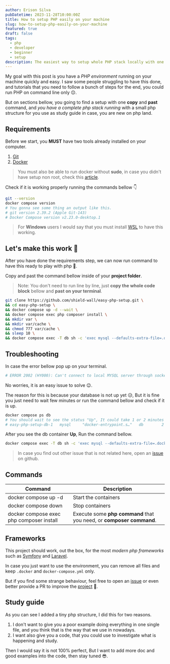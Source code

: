 ```yaml
---
author: Erison Silva
pubDatetime: 2023-11-28T10:00:00Z
title: How to setup PHP easily on your machine
slug: how-to-setup-php-easily-on-your-machine
featured: true
draft: false
tags:
  - php
  - developer
  - beginner
  - setup
description: The easiest way to setup whole PHP stack locally with one command only.
---
```


My goal with this post is you have a _PHP environment_ running on your machine quickly and easy.
I saw some people struggling to have this done, and tutorials that you need to follow a bunch of steps
for the end, you could run PHP on command line only 😔.

But on sections bellow, you going to find a setup with one **copy** and **past** command, and _you have a complete php stack running_
with a small php structure for you use as study guide in case, you are new on php land.

## Requirements

Before we start, you **MUST** have two tools already installed on your computer.

1. [Git][git_install_link]
2. [Docker][docker_install_link]

> You must also be able to run docker without **sudo**,
> in case you didn't have setup non root, check this [article][docker_non_root_link].

Check if it is working properly running the commands bellow 👇

```sh
git --version
docker compose version
# You gonna see some thing an output like this.
# git version 2.39.2 (Apple Git-143)
# Docker Compose version v2.23.0-desktop.1
```

> For **Windows** users I would say that you must install [WSL][wsl_install_link] to have this working.

## Let's make this work 🚀

After you have done the requirements step, we can now run command to have this ready to play with php 🐘.

Copy and past the command bellow inside of your **project folder**.

> Note: You don't need to run line by line, just **copy the whole code block** bellow and **past on your terminal**.

```sh
git clone https://github.com/shield-wall/easy-php-setup.git \
&& cd easy-php-setup \
&& docker compose up -d --wait \
&& docker compose exec php composer install \
&& mkdir var \
&& mkdir var/cache \
&& chmod 777 var/cache \
&& sleep 10 \
&& docker compose exec -T db sh -c 'exec mysql --defaults-extra-file=.docker/mysql/config.cnf' < .docker/mysql/dump.sql
```

## Troubleshooting

In case the error bellow pop up on your terminal.

```sh
# ERROR 2002 (HY000): Can't connect to local MYSQL server through socket '/var/run/mysqld/mysqld.sock' (2)
```

No worries, it is an easy issue to solve 😉.

The reason for this is because your database is not up yet 😥, But it is fine you just need to wait few minutes or run the command
bellow and check if it is up.

```sh
docker compose ps db
# You should wait to see the status "Up", It could take 1 or 2 minutes depends of your machine.
# easy-php-setup-db-1   mysql     "docker-entrypoint.s…"   db        2 days ago   Up 30 hours   3306/tcp, 33060/tcp
```

After you see the db container **Up**, Run the command bellow.

```sh
docker compose exec -T db sh -c 'exec mysql --defaults-extra-file=.docker/mysql/config.cnf' < .docker/mysql/dump.sql
```

> In case you find out other issue that is not related here, open an [issue][repository_issue_link] on github.

## Commands

| Command                                  | Description                                                          |
| ---------------------------------------- | -------------------------------------------------------------------- |
| docker compose up -d                     | Start the containers                                                 |
| docker compose down                      | Stop containers                                                      |
| docker compose exec php composer install | Execute some **php command** that you need, or **composer command**. |

## Frameworks

This project should work, out the box, for the most _modern php frameworks_ such as [Symfony][symfony_link] and [Laravel][laravel_link].

In case you just want to use the environment, you can remove all files and keep `.docker` and `docker-compose.yml` only.

But if you find some strange behaviour, feel free to open an [issue][repository_issue_link]
or even better provide a PR to improve the [project][repository_link] 🚀.

## Study guide

As you can see I added a tiny php structure, I did this for two reasons.

1. I don't want to give you a poor example doing everything in one single file, and you think that is the way that we use in nowadays.
2. I want also give you a code, that you could use to investigate what is happening and study.

Then I would say it is not 100% perfect, But I want to add more doc and good examples into the code, then stay tuned 😎.

[git_install_link]: https://git-scm.com/book/en/v2/Getting-Started-Installing-Git
[docker_non_root_link]: https://docs.docker.com/engine/install/linux-postinstall/#manage-docker-as-a-non-root-user
[docker_install_link]: https://docs.docker.com/engine/install/ubuntu/#install-using-the-repository
[wsl_install_link]: https://learn.microsoft.com/en-us/windows/wsl/install
[repository_issue_link]: https://github.com/shield-wall/easy-php-setup/issues
[repository_link]: https://github.com/shield-wall/easy-php-setup
[symfony_link]: https://symfony.com/
[laravel_link]: https://laravel.com/
